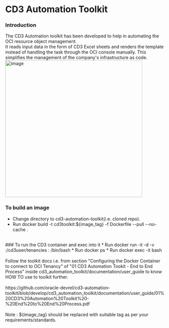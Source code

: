 # CD3 Automation Toolkit

### Introduction
The CD3 Automation toolkit has been developed to help in automating the OCI resource object management. 
<br>
It reads input data in the form of CD3 Excel sheets and renders the template instead of handling the task through the OCI console manually. This simplifies the management of the company's infrastructure as code.
<br>
<img width="434" alt="image" src="https://user-images.githubusercontent.com/103475219/199982639-3b78c9cc-1b30-4a78-bafb-75ceb05309c0.png">
<br>
### To build an image
* Change directory to cd3-automation-toolkit(i.e. cloned repo).
* Run docker build -t cd3toolkit:${image_tag} -f Dockerfile --pull --no-cache .
<br>
### To run the CD3 container and exec into it
* Run docker run -it -d -v <path_in_local_system_where_the_files_must_be_generated>:/cd3user/tenancies <image_name>:<image_tag> /bin/bash
* Run docker ps
* Run docker exec -it <container_id> bash
<br><br>
Follow the toolkit docs i.e. from section "Configuring the Docker Container to connect to OCI Tenancy" of "01 CD3 Automation Tookit - End to End Process" inside cd3_automation_toolkit/documentation/user_guide to know HOW TO use to toolkit further.
<br><br>
https://github.com/oracle-devrel/cd3-automation-toolkit/blob/develop/cd3_automation_toolkit/documentation/user_guide/01%20CD3%20Automation%20Toolkit%20-%20End%20to%20End%20Process.pdf
<br><br>
Note : ${image_tag} should be replaced with suitable tag as per your requirements/standards.
